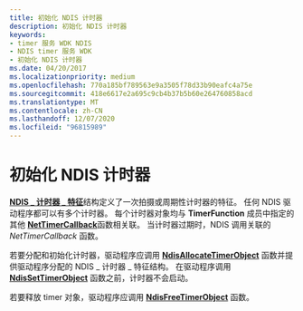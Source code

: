 ```yaml
---
title: 初始化 NDIS 计时器
description: 初始化 NDIS 计时器
keywords:
- timer 服务 WDK NDIS
- NDIS timer 服务 WDK
- 初始化 NDIS 计时器
ms.date: 04/20/2017
ms.localizationpriority: medium
ms.openlocfilehash: 770a185bf789563e9a3505f78d33b90eafc4a75e
ms.sourcegitcommit: 418e6617e2a695c9cb4b37b5b60e264760858acd
ms.translationtype: MT
ms.contentlocale: zh-CN
ms.lasthandoff: 12/07/2020
ms.locfileid: "96815989"
---
```

# <a name="initializing-ndis-timers"></a>初始化 NDIS 计时器





[**NDIS \_ 计时器 \_ 特征**](/windows-hardware/drivers/ddi/ndis/ns-ndis-_ndis_timer_characteristics)结构定义了一次拍摄或周期性计时器的特征。 任何 NDIS 驱动程序都可以有多个计时器。 每个计时器对象均与 **TimerFunction** 成员中指定的其他 [**NetTimerCallback**](/windows-hardware/drivers/ddi/ndis/nc-ndis-ndis_timer_function)函数相关联。 当计时器过期时，NDIS 调用关联的 *NetTimerCallback* 函数。

若要分配和初始化计时器，驱动程序应调用 [**NdisAllocateTimerObject**](/windows-hardware/drivers/ddi/ndis/nf-ndis-ndisallocatetimerobject) 函数并提供驱动程序分配的 NDIS \_ 计时器 \_ 特征结构。 在驱动程序调用 [**NdisSetTimerObject**](/windows-hardware/drivers/ddi/ndis/nf-ndis-ndissettimerobject) 函数之前，计时器不会启动。

若要释放 timer 对象，驱动程序应调用 [**NdisFreeTimerObject**](/windows-hardware/drivers/ddi/ndis/nf-ndis-ndisfreetimerobject) 函数。

 

